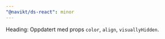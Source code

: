 ```yaml
---
"@navikt/ds-react": minor
---
```


Heading: Oppdatert med props `color`, `align`, `visuallyHidden`.

